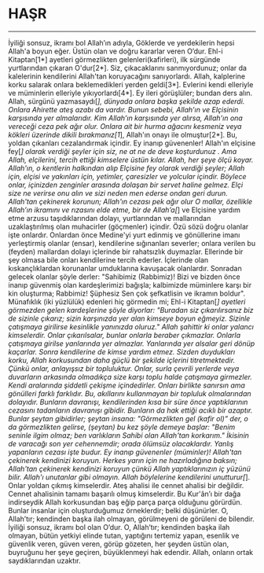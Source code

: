 # HAŞR
---
İyiliği sonsuz, ikramı bol Allah’ın adıyla,
Göklerde ve yerdekilerin hepsi Allah'a boyun eğer. Üstün olan ve doğru kararlar veren O’dur.
Ehl-i Kitaptan[1*] ayetleri görmezlikten gelenleri(kafirleri), ilk sürgünde yurtlarından çıkaran O'dur[2*]. Siz, çıkacaklarını sanmıyordunuz; onlar da kalelerinin kendilerini Allah'tan koruyacağını sanıyorlardı. Allah, kalplerine korku salarak onlara beklemedikleri yerden geldi[3*]. Evlerini kendi elleriyle ve müminlerin elleriyle yıkıyorlardı[4*]. Ey ileri görüşlüler; bundan ders alın.
Allah, sürgünü yazmasaydı[*], dünyada onlara başka şekilde azap ederdi. Onlara Ahirette ateş azabı da vardır.
Bunun sebebi, Allah’ın ve Elçisinin karşısında yer almalarıdır. Kim Allah’ın karşısında yer alırsa, Allah'ın ona vereceği ceza pek ağır olur.
Onlara ait bir hurma ağacını kesmeniz veya kökleri üzerinde dikili bırakmanız[1*], Allah'ın onayı ile olmuştur[2*]. Bu, yoldan çıkanları cezalandırmak içindir.
Ey inanıp güvenenler! Allah'ın elçisine fey[*] olarak verdiği şeyler için siz, ne at ne de deve koşturdunuz . Ama Allah, elçilerini, tercih ettiği kimselere üstün kılar. Allah, her şeye ölçü koyar.
Allah'ın, o kentlerin halkından alıp Elçisine fey olarak verdiği şeyler; Allah için, elçisi ve yakınları için, yetimler, çaresizler ve yolcular içindir. Böylece onlar, içinizden zenginler arasında dolaşan bir servet haline gelmez. Elçi size ne verirse onu alın ve sizi neden men ederse ondan geri durun. Allah'tan çekinerek korunun; Allah'ın cezası pek ağır olur
O mallar, özellikle Allah’ın ikramını ve rızasını elde etme, bir de Allah’a[*] ve Elçisine yardım etme arzusu taşıdıklarından dolayı, yurtlarından ve mallarından uzaklaştırılmış olan muhacirler (göçmenler) içindir. Özü sözü doğru olanlar işte onlardır.
Onlardan önce Medine'yi yurt edinmiş ve gönüllerine imanı yerleştirmiş olanlar (ensar), kendilerine sığınanları severler; onlara verilen bu (feyden) mallardan dolayı içlerinde bir rahatsızlık duymazlar. Ellerinde bir şey olmasa bile onları kendilerine tercih ederler. İçlerinde olan kıskançlıklardan korunanlar umduklarına kavuşacak olanlardır.
Sonradan gelecek olanlar şöyle derler: "Sahibimiz (Rabbimiz)! Bizi ve bizden önce inanıp güvenmiş olan kardeşlerimizi bağışla; kalbimizde müminlere karşı bir kin oluşturma; Rabbimiz! Şüphesiz Sen çok şefkatlisin ve ikramın boldur".
Münafıklık (iki yüzlülük) edenleri hiç görmedin mi; Ehl-i Kitaptan[*] ayetleri görmezden gelen kardeşlerine şöyle diyorlar: "Buradan siz çıkarılırsanız biz de sizinle çıkarız; sizin karşınızda yer alan kimseye boyun eğmeyiz. Sizinle çatışmaya girilirse kesinlikle yanınızda oluruz."  Allah şahittir ki onlar yalancı kimselerdir.
Onlar çıkarılsalar, bunlar onlarla beraber çıkmazlar. Onlarla çatışmaya girilse yanlarında yer almazlar. Yanlarında yer alsalar geri dönüp kaçarlar. Sonra kendilerine de kimse yardım etmez.
Sizden duydukları korku, Allah korkusundan daha güçlü bir şekilde içlerini titretmektedir. Çünkü onlar, anlayışsız  bir topluluktur.
Onlar, surla çevrili yerlerde veya duvarların arkasında olmadıkça size karşı toplu halde çatışmaya girmezler. Kendi aralarında şiddetli çekişme içindedirler. Onları birlikte sanırsın ama gönülleri farklı farklıdır. Bu, akıllarını kullanmayan bir topluluk olmalarından dolayıdır.
Bunların davranışı, kendilerinden kısa bir süre önce yaptıklarının cezasını tadanların davranışı gibidir. Bunların da hak ettiği acıklı bir azaptır.
Bunlar şeytan gibidirler; şeytan insana: "Görmezlikten gel (kafir ol)” der, o da görmezlikten gelirse, (şeytan) bu kez şöyle demeye başlar: "Benim seninle ilgim olmaz; ben varlıkların Sahibi olan Allah'tan korkarım."
İkisinin de varacağı son yer cehennemdir; orada ölümsüz olacaklardır. Yanlış yapanların cezası işte budur.
Ey inanıp güvenenler (müminler)! Allah'tan çekinerek kendinizi koruyun. Herkes yarın için ne hazırladığına baksın; Allah'tan çekinerek kendinizi koruyun çünkü Allah yaptıklarınızın iç yüzünü bilir.
Allah'ı unutanlar gibi olmayın. Allah böylelerine kendilerini unutturur[*]. Onlar yoldan çıkmış kimselerdir.
Ateş ahalisi ile cennet ahalisi bir değildir. Cennet ahalisinin tamamı başarılı olmuş kimselerdir.
Bu Kur'ân’ı bir dağa indirseydik Allah korkusundan baş eğip parça parça olduğunu görürdün. Bunlar insanlar için oluşturduğumuz örneklerdir; belki düşünürler.
O, Allah’tır; kendinden başka ilah olmayan, görülmeyeni de görüleni de bilendir. İyiliği sonsuz, ikramı bol olan O’dur.
O, Allah’tır; kendinden başka ilah olmayan, bütün yetkiyi elinde tutan, yaptığını tertemiz yapan, esenlik ve güvenlik veren, güven veren, görüp gözeten, her şeyden üstün olan, buyruğunu her şeye geçiren, büyüklenmeyi hak edendir. Allah, onların ortak saydıklarından uzaktır.